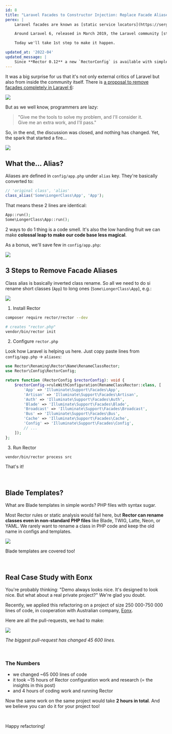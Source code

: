 ```yaml
---
id: 8
title: "Laravel Facades to Constructor Injection: Replace Facade Aliases with Full Classes in 2 hours"
perex: |
    Laravel facades are known as [static service locators](https://sergeyzhuk.me/2016/05/27/laravel-facades/). The idea is get any service anywhere, which comes very handy for project bootstrapping.

    Around Laravel 6, released in March 2019, the Laravel community [started](https://stackoverflow.com/questions/49138428/avoid-laravel-facade-on-controller) [moving away](https://github.com/laravel/ideas/issues/1508) [from](https://programmingarehard.com/2014/01/11/stop-using-facades.html/) [facades](https://www.freecodecamp.org/news/moving-away-from-magic-or-why-i-dont-want-to-use-laravel-anymore-2ce098c979bd/#facades) towards **clearly typed constructor injection**.

    Today we'll take 1st step to make it happen.

updated_at: '2022-04'
updated_message: |
    Since **Rector 0.12** a new `RectorConfig` is available with simpler and easier to use config methods.
---
```


It was a big surprise for us that it's not only external critics of Laravel but also from inside the community itself.
There is [a proposal to remove facades completely in Laravel 6](https://github.com/laravel/ideas/issues/1508):

<img src="/assets/images/blog/2020/laravel-facades-6.png" class="img-thumbnail">

<br>

But as we well know, programmers are lazy:

<blockquote class="blockquote mt-5 mb-5 text-center">
    "Give me the tools to solve my problem, and I'll consider it.
    <br>
    Give me an extra work, and I'll pass."
</blockquote>

So, in the end, the discussion was closed, and nothing has changed. Yet, the spark that started a fire...

<img src="/assets/images/blog/2020/laravel-remove-class-alias.png" class="img-thumbnail">


## What the... Alias?

Aliases are defined in `config/app.php` under `alias` key. They're basically converted to:

```php
// 'original class', 'alias'
class_alias('Some\LongerClass\App', 'App');
```

That means these 2 lines are identical:

```php
App::run();
Some\LongerClass\App::run();
```

2 ways to do 1 thing is a code smell. It's also the low handing fruit we can make **colossal leap to make our code base less magical**.

As a bonus, we'll save few in `config/app.php`:

<img src="/assets/images/blog/2020/laravel-facades-alias-drop.png" class="img-thumbnail">

## 3 Steps to Remove Facade Aliases

Class alias is basically inverted class rename. So all we need to do si rename short classes (`App`) to long ones (`Some\LongerClass\App`), e.g.:

<img src="/assets/images/blog/2020/laravel-fqn.png" class="img-thumbnail mb-3">

1. Install Rector

```bash
composer require rector/rector --dev

# creates "rector.php"
vendor/bin/rector init
```

2. Configure `rector.php`

Look how Laravel is helping us here. Just copy paste lines from `config/app.php` → `aliases`:

```php
use Rector\Renaming\Rector\Name\RenameClassRector;
use Rector\Config\RectorConfig;

return function (RectorConfig $rectorConfig): void {
    $rectorConfig->ruleWithConfiguration(RenameClassRector::class, [
        'App' => 'Illuminate\Support\Facades\App',
        'Artisan' => 'Illuminate\Support\Facades\Artisan',
        'Auth' => 'Illuminate\Support\Facades\Auth',
        'Blade' => 'Illuminate\Support\Facades\Blade',
        'Broadcast' => 'Illuminate\Support\Facades\Broadcast',
        'Bus' => 'Illuminate\Support\Facades\Bus',
        'Cache' => 'Illuminate\Support\Facades\Cache',
        'Config' => 'Illuminate\Support\Facades\Config',
        // ...
    ]);
};
```

3. Run Rector

```bash
vendor/bin/rector process src
```

That's it!

<br>

## Blade Templates?

What are Blade templates in simple words? PHP files with syntax sugar.

Most Rector rules or static analysis would fail here, but **Rector can rename classes even in non-standard PHP files** like Blade, TWIG, Latte, Neon, or YAML. We rarely want to rename a class in PHP code and keep the old name in configs and templates.

<img src="/assets/images/blog/2020/laravel-facades-alias-blade.png" class="img-thumbnail mb-3">

Blade templates are covered too!

<br>


## Real Case Study with Eonx

You're probably thinking: "Demo always looks nice. It's designed to look nice. But what about a real private project?"
We're glad you doubt.

Recently, we applied this refactoring on a project of size 250 000-750 000 lines of code, in cooperation with Australian company, [Eonx](https://eonx.com/).

Here are all the pull-requests, we had to make:

<img src="/assets/images/blog/2020/laravel-facades-2-days-work.png" class="img-thumbnail">

<em>The biggest pull-request has changed 45 600 lines.</em>

<br>

### The Numbers

- we changed ~65 000 lines of code
- it took ~15 hours of Rector configuration work and research (= the insights in this post)
- and 4 hours of coding work and running Rector

Now the same work on the same project would take **2 hours in total**. And we believe you can do it for your project too!

<br>

Happy refactoring!
